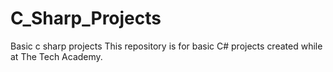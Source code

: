 # C_Sharp_Projects
 Basic c sharp projects
This repository is for basic C# projects created while at The Tech Academy.
